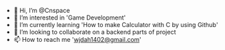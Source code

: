 - 👋 Hi, I’m @Cnspace
- 👀 I’m interested in 'Game Development'
- 🌱 I’m currently learning 'How to make Calculator with C by using Github'
- 💞️ I’m looking to collaborate on a backend parts of project
- 📫 How to reach me 'wjdah1402@gmail.com'

<!---
Cnspace/Cnspace is a ✨ special ✨ repository because its `README.md` (this file) appears on your GitHub profile.
You can click the Preview link to take a look at your changes.
--->
